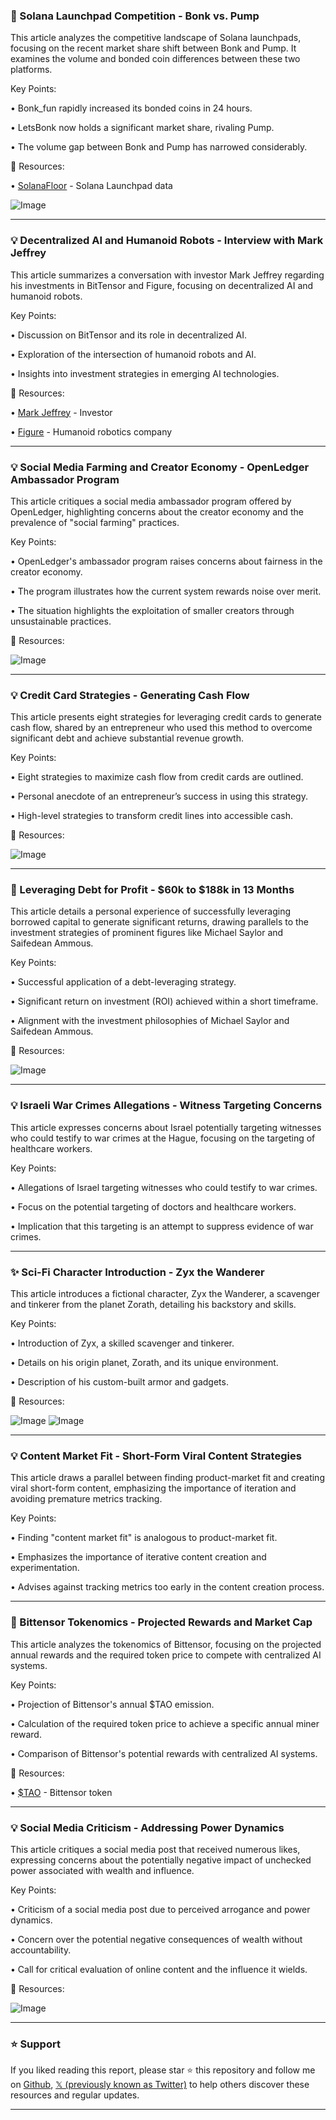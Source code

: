 ### 🤖 Solana Launchpad Competition - Bonk vs. Pump

This article analyzes the competitive landscape of Solana launchpads, focusing on the recent market share shift between Bonk and Pump.  It examines the volume and bonded coin differences between these two platforms.

Key Points:

• Bonk_fun rapidly increased its bonded coins in 24 hours.


• LetsBonk now holds a significant market share, rivaling Pump.


• The volume gap between Bonk and Pump has narrowed considerably.



🔗 Resources:

• [SolanaFloor](https://x.com/SolanaFloor) - Solana Launchpad data


![Image](https://pbs.twimg.com/media/GvKKbxQW0AA015b?format=jpg&name=small)


---

### 💡 Decentralized AI and Humanoid Robots - Interview with Mark Jeffrey

This article summarizes a conversation with investor Mark Jeffrey regarding his investments in BitTensor and Figure, focusing on decentralized AI and humanoid robots.

Key Points:

• Discussion on BitTensor and its role in decentralized AI.


• Exploration of the intersection of humanoid robots and AI.


• Insights into investment strategies in emerging AI technologies.



🔗 Resources:

• [Mark Jeffrey](https://x.com/markjeffrey) - Investor


• [Figure](https://x.com/Figure_robot) - Humanoid robotics company


---

### 💡 Social Media Farming and Creator Economy - OpenLedger Ambassador Program

This article critiques a social media ambassador program offered by OpenLedger, highlighting concerns about the creator economy and the prevalence of "social farming" practices.

Key Points:

• OpenLedger's ambassador program raises concerns about fairness in the creator economy.


• The program illustrates how the current system rewards noise over merit.


• The situation highlights the exploitation of smaller creators through unsustainable practices.



🔗 Resources:

![Image](https://pbs.twimg.com/media/GvKI_y7WQAA15OC?format=jpg&name=small)


---

### 💡 Credit Card Strategies - Generating Cash Flow

This article presents eight strategies for leveraging credit cards to generate cash flow, shared by an entrepreneur who used this method to overcome significant debt and achieve substantial revenue growth.

Key Points:

•  Eight strategies to maximize cash flow from credit cards are outlined.


•  Personal anecdote of an entrepreneur’s success in using this strategy.


•  High-level strategies to transform credit lines into accessible cash.


🔗 Resources:

![Image](https://pbs.twimg.com/media/GvGLPo_WYAApNg3?format=jpg&name=small)


---

### 🚀 Leveraging Debt for Profit - $60k to $188k in 13 Months

This article details a personal experience of successfully leveraging borrowed capital to generate significant returns, drawing parallels to the investment strategies of prominent figures like Michael Saylor and Saifedean Ammous.

Key Points:

•  Successful application of a debt-leveraging strategy.


•  Significant return on investment (ROI) achieved within a short timeframe.


•  Alignment with the investment philosophies of Michael Saylor and Saifedean Ammous.


🔗 Resources:

![Image](https://pbs.twimg.com/tweet_video_thumb/GvI0ON8XIAAnUow.jpg)


---

### 💡 Israeli War Crimes Allegations - Witness Targeting Concerns

This article expresses concerns about Israel potentially targeting witnesses who could testify to war crimes at the Hague, focusing on the targeting of healthcare workers.

Key Points:

•  Allegations of Israel targeting witnesses who could testify to war crimes.


•  Focus on the potential targeting of doctors and healthcare workers.


•  Implication that this targeting is an attempt to suppress evidence of war crimes.



---

### ✨ Sci-Fi Character Introduction - Zyx the Wanderer

This article introduces a fictional character, Zyx the Wanderer, a scavenger and tinkerer from the planet Zorath, detailing his backstory and skills.

Key Points:

•  Introduction of Zyx, a skilled scavenger and tinkerer.


•  Details on his origin planet, Zorath, and its unique environment.


•  Description of his custom-built armor and gadgets.


🔗 Resources:

![Image](https://pbs.twimg.com/media/GvJTF2bXwAEKLDt?format=png&name=small)
![Image](https://pbs.twimg.com/media/Gu5Qb99bMAAwrR5?format=jpg&name=240x240)


---

### 💡 Content Market Fit - Short-Form Viral Content Strategies

This article draws a parallel between finding product-market fit and creating viral short-form content, emphasizing the importance of iteration and avoiding premature metrics tracking.

Key Points:

•  Finding "content market fit" is analogous to product-market fit.


•  Emphasizes the importance of iterative content creation and experimentation.


•  Advises against tracking metrics too early in the content creation process.



---

### 🤖 Bittensor Tokenomics - Projected Rewards and Market Cap

This article analyzes the tokenomics of Bittensor, focusing on the projected annual rewards and the required token price to compete with centralized AI systems.

Key Points:

•  Projection of Bittensor's annual $TAO emission.


•  Calculation of the required token price to achieve a specific annual miner reward.


•  Comparison of Bittensor's potential rewards with centralized AI systems.



🔗 Resources:

• [$TAO](https://x.com/search?q=%24TAO&src=cashtag_click) - Bittensor token


---

### 💡 Social Media Criticism - Addressing Power Dynamics

This article critiques a social media post that received numerous likes, expressing concerns about the potentially negative impact of unchecked power associated with wealth and influence.

Key Points:

•  Criticism of a social media post due to perceived arrogance and power dynamics.


•  Concern over the potential negative consequences of wealth without accountability.


•  Call for critical evaluation of online content and the influence it wields.



🔗 Resources:

![Image](https://pbs.twimg.com/media/GvH26FiX0AAxeMj?format=jpg&name=small)


---

### ⭐️ Support

If you liked reading this report, please star ⭐️ this repository and follow me on [Github](https://github.com/Drix10), [𝕏 (previously known as Twitter)](https://x.com/DRIX_10_) to help others discover these resources and regular updates.

---